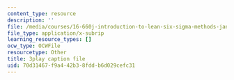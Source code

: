 ```yaml
---
content_type: resource
description: ''
file: /media/courses/16-660j-introduction-to-lean-six-sigma-methods-january-iap-2012/70d31467f9a442b38fddb6d029cefc31_S_VLW77bN5E.srt
file_type: application/x-subrip
learning_resource_types: []
ocw_type: OCWFile
resourcetype: Other
title: 3play caption file
uid: 70d31467-f9a4-42b3-8fdd-b6d029cefc31
---
```

